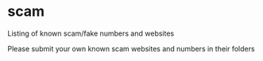 # scam
Listing of known scam/fake numbers and websites

Please submit your own known scam websites and numbers in their folders
